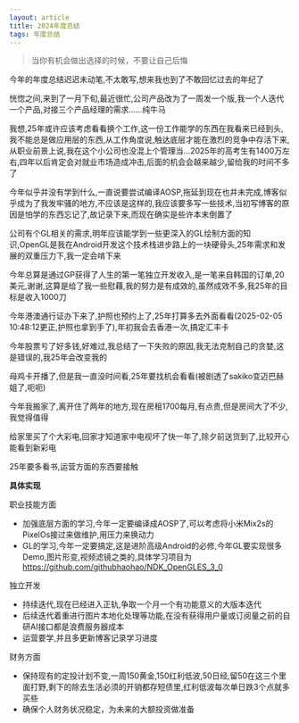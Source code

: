 ```yaml
---
layout: article
title: 2024年度总结
tags: 年度总结
---
```


> 当你有机会做出选择的时候，不要让自己后悔

今年的年度总结迟迟未动笔,不太敢写,想来我也到了不敢回忆过去的年纪了

恍惚之间,来到了一月下旬,最近很忙,公司产品改为了一周发一个版,我一个人迭代一个产品,对接三个产品经理的需求......纯牛马

我想,25年或许应该考虑看看换个工作,这一份工作能学的东西在我看来已经到头,我不能总是做应用层的东西,从工作角度说,触达底层才能在激烈的竞争中存活下来,从职业前景上说,我在这个小公司也没混上个管理当...2025年的高考生有1400万左右,四年以后肯定会对就业市场造成冲击,后面的机会会越来越少,留给我的时间不多了

今年似乎并没有学到什么,一直说要尝试编译AOSP,拖延到现在也并未完成,博客似乎成为了我发牢骚的地方,不应该是这样的,我应该要多写一些技术,当初写博客的原因是怕学的东西忘记了,故记录下来,而现在确实是些许本末倒置了

公司有个GL相关的需求,明年应该能学到一些更深入的GL绘制方面的知识,OpenGL是我在Android开发这个技术栈进步路上的一块硬骨头,25年需求和发展的双重压力下,我一定会啃下来

今年总算是通过GP获得了人生的第一笔独立开发收入,是一笔来自韩国的订单,20美元,谢谢,这算是给了我一些慰藉,我的努力是有成效的,虽然成效不多,我25年的目标是收入1000刀

今年港澳通行证办下来了,护照也预约上了,25年打算多去外面看看(2025-02-05 10:48:12更正,护照也拿到手了),年初我会去香港一次,搞定汇丰卡

今年股票亏了好多钱,好难过,我总结了一下失败的原因,我无法克制自己的贪婪,这是错误的,我25年会改变我的

母鸡卡开播了,但是我一直没时间看,25年要找机会看看(被剧透了sakiko变迈巴赫姐了,呃呃)

今年我搬家了,离开住了两年的地方,现在房租1700每月,有点贵,但是房间大了不少,我觉得值得

给家里买了个大彩电,回家才知道家中电视坏了快一年了,除夕前送货到了,比较开心能看到新彩电

25年要多看书,运营方面的东西要接触

**具体实现**

职业技能方面

- 加强底层方面的学习,今年一定要编译成AOSP了,可以考虑将小米Mix2s的PixelOs接过来做维护,用压力来换动力
- GL的学习,今年一定要搞定,这是进阶高级Android的必修,今年GL要实现很多Demo,图片形变,视频滤镜之类的,具体学习项目为 https://github.com/githubhaohao/NDK_OpenGLES_3_0

独立开发

- 持续迭代,现在已经进入正轨,争取一个月一个有功能意义的大版本迭代
- 后续迭代着重进行图片本地化处理等功能,在没有获得用户量或订阅量之前的自研AI接口都是浪费服务器成本
- 运营要学,并且多更新博客记录学习进度

财务方面

- 保持现有的定投计划不变,一周150黄金,150红利低波,50日经,留50在这三个里面打野,剩下的除去生活必须的开销都存短债里,红利低波每次单日跌3个点就多买些
- 确保个人财务状况稳定，为未来的大额投资做准备
